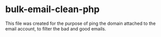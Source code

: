 # bulk-email-clean-php

This file was created for the purpose of ping the domain attached to the email account,  to filter the bad and good emails.
